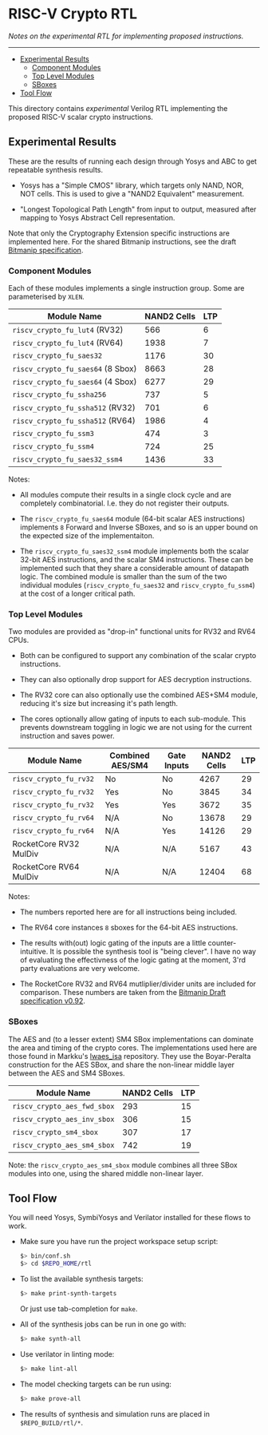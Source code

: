 
# RISC-V Crypto RTL

*Notes on the experimental RTL for implementing proposed instructions.*

---

- [Experimental Results](#Experimental-Results)
  - [Component Modules](#Component-Modules)
  - [Top Level Modules](#Top-Level-Modules)
  - [SBoxes](#SBoxes)
- [Tool Flow](#Tool-Flow)

This directory contains *experimental* Verilog RTL implementing the proposed
RISC-V scalar crypto instructions.

## Experimental Results

These are the results of running each design through Yosys and ABC
to get repeatable synthesis results.

- Yosys has a "Simple CMOS" library, which targets only NAND, NOR, NOT
  cells. This is used to give a "NAND2 Equivalent" measurement.

- "Longest Topological Path Length" from input to output, measured after
  mapping to Yosys Abstract Cell representation.

Note that only the Cryptography Extension specific instructions are
implemented here.
For the shared Bitmanip instructions, see the draft
[Bitmanip specification](https://github.com/riscv/riscv-bitmanip).

### Component Modules

Each of these modules implements a single instruction group.
Some are parameterised by `XLEN`.

Module Name                       | NAND2 Cells | LTP
----------------------------------|-------------|-------------
`riscv_crypto_fu_lut4` (RV32)     |       566   |  6
`riscv_crypto_fu_lut4` (RV64)     |      1938   |  7
`riscv_crypto_fu_saes32`          |      1176   | 30
`riscv_crypto_fu_saes64` (8 Sbox) |      8663   | 28
`riscv_crypto_fu_saes64` (4 Sbox) |      6277   | 29
`riscv_crypto_fu_ssha256`         |       737   |  5
`riscv_crypto_fu_ssha512` (RV32)  |       701   |  6
`riscv_crypto_fu_ssha512` (RV64)  |      1986   |  4
`riscv_crypto_fu_ssm3`            |       474   |  3
`riscv_crypto_fu_ssm4`            |       724   | 25
`riscv_crypto_fu_saes32_ssm4`     |      1436   | 33

Notes:

- All modules compute their results in a single clock cycle and are
  completely combinatorial. I.e. they do not register their outputs.

- The `riscv_crypto_fu_saes64` module (64-bit scalar AES instructions)
  implements `8` Forward and Inverse SBoxes, and so is an upper bound
  on the expected size of the implementaiton.

- The `riscv_crypto_fu_saes32_ssm4` module implements both the scalar
  32-bit AES instructions, and the scalar SM4 instructions.
  These can be implemented such that they share a considerable amount of
  datapath logic.
  The combined module is smaller than the sum of the two individual
  modules (`riscv_crypto_fu_saes32` and `riscv_crypto_fu_ssm4`)
  at the cost of a longer critical path.

### Top Level Modules

Two modules are provided as "drop-in" functional units for
RV32 and RV64 CPUs.

- Both can be configured to support any combination of the
  scalar crypto instructions.

- They can also optionally drop support for AES decryption instructions.

- The RV32 core can also optionally use the combined AES+SM4 module,
  reducing it's size but increasing it's path length.

- The cores optionally allow gating of inputs to each sub-module.
  This prevents downstream toggling in logic we are not using for the current
  instruction and saves power.

Module Name            | Combined AES/SM4 | Gate Inputs | NAND2 Cells | LTP
-----------------------|------------------|-------------|-------------|------
`riscv_crypto_fu_rv32` |        No        |     No      |      4267   | 29
`riscv_crypto_fu_rv32` |       Yes        |     No      |      3845   | 34
`riscv_crypto_fu_rv32` |       Yes        |     Yes     |      3672   | 35
`riscv_crypto_fu_rv64` |       N/A        |     No      |     13678   | 29
`riscv_crypto_fu_rv64` |       N/A        |     Yes     |     14126   | 29
RocketCore RV32 MulDiv |       N/A        |     N/A     |      5167   | 43
RocketCore RV64 MulDiv |       N/A        |     N/A     |     12404   | 68

Notes:

- The numbers reported here are for all instructions being included.

- The RV64 core instances `8` sboxes for the 64-bit AES instructions.

- The results with(out) logic gating of the inputs are a little
  counter-intuitive.
  It is possible the synthesis tool is "being clever".
  I have no way of evaluating the effectivness of the logic
  gating at the moment, 3'rd party evaluations are very welcome.

- The RocketCore RV32 and RV64 mutliplier/divider units are included for
  comparison.
  These numbers are taken from the
  [Bitmanip Draft specification v0.92](https://github.com/riscv/riscv-bitmanip).


### SBoxes

The AES and (to a lesser extent) SM4 SBox implementations can dominate
the area and timing of the crypto cores.
The implementations used here are those found in
Markku's
[lwaes_isa](https://github.com/mjosaarinen/lwaes_isa/)
repository.
They use the Boyar-Peralta construction for the AES SBox, and
share the non-linear middle layer between the AES and SM4 SBoxes.

Module Name                 | NAND2 Cells | LTP
----------------------------|-------------|---------------
`riscv_crypto_aes_fwd_sbox` | 293         | 15
`riscv_crypto_aes_inv_sbox` | 306         | 15
`riscv_crypto_sm4_sbox`     | 307         | 17
`riscv_crypto_aes_sm4_sbox` | 742         | 19

Note: the `riscv_crypto_aes_sm4_sbox` module combines all three
SBox modules into one, using the shared middle non-linear layer.

## Tool Flow

You will need Yosys, SymbiYosys and Verilator installed for these flows
to work.

- Make sure you have run the project workspace setup script:

  ```sh
  $> bin/conf.sh
  $> cd $REPO_HOME/rtl
  ```

- To list the available synthesis targets:
  ```sh
  $> make print-synth-targets
  ```
  Or just use tab-completion for `make`.
  

- All of the synthesis jobs can be run in one go with:
  ```sh
  $> make synth-all
  ```

- Use verilator in linting mode:
  ```sh
  $> make lint-all
  ```

- The model checking targets can be run using:
  ```sh
  $> make prove-all
  ```

- The results of synthesis and simulation runs are placed in
 `$REPO_BUILD/rtl/*`.



